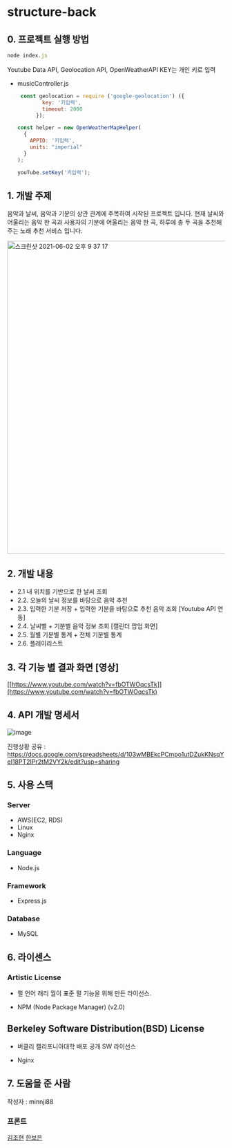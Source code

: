 # structure-back

## 0. 프로젝트 실행 방법

```javascript
node index.js
```

Youtube Data API, Geolocation API, OpenWeatherAPI KEY는 개인 키로 입력

 - musicController.js 

   ```javascript
    const geolocation = require ('google-geolocation') ({
           key: '키입력',
           timeout: 2000
         });
   ```

   ```javascript
   const helper = new OpenWeatherMapHelper(
     {
       APPID: '키입력',
       units: "imperial"
     }
   );
   ```

   ```javascript
   youTube.setKey('키입력');
   ```

   

## 1. 개발 주제

음악과 날씨, 음악과 기분의 상관 관계에 주목하여 시작된 프로젝트 입니다. 현재 날씨와 어울리는 음악 한 곡과 사용자의 기분에 어울리는 음악 한 곡, 하루에 총 두 곡을 추천해 주는 노래 추천 서비스 입니다.


<img width="724" alt="스크린샷 2021-06-02 오후 9 37 17" src="https://user-images.githubusercontent.com/62235737/120486959-7e17fa00-c3f0-11eb-8ab5-91541a7771fe.png">


## 2. 개발 내용

- 2.1 내 위치를 기반으로 한 날씨 조회
- 2.2. 오늘의 날씨 정보를 바탕으로 음악 추천
- 2.3. 입력한 기분 저장 + 입력한 기분을 바탕으로 추천 음악 조회 [Youtube API 연동]
- 2.4. 날씨별 + 기분별 음악 정보 조회 [캘린더 팝업 화면]
- 2.5. 월별 기분별 통계 + 전체 기분별 통계
- 2.6. 플레이리스트



## 3. 각 기능 별 결과 화면 [영상] 

[[https://www.youtube.com/watch?v=fbOTWOqcsTk]](https://www.youtube.com/watch?v=fbOTWOqcsTk)


## 4. API 개발 명세서

![image](https://user-images.githubusercontent.com/62235737/117556327-8fe0d880-b0a2-11eb-909b-3571d8d7de8e.png)

진행상황 공유 : https://docs.google.com/spreadsheets/d/103wMBEkcPCmpo1utDZukKNsqYeI18PT2IPr2tM2VY2k/edit?usp=sharing

## 5. 사용 스택
### Server
- AWS(EC2, RDS)
- Linux
- Nginx

### Language
- Node.js

### Framework
- Express.js

### Database
- MySQL


## 6. 라이센스

### Artistic License

- 펄 언어 래리 월이 표준 펄 기능을 위해 만든 라이선스.

- NPM (Node Package Manager) (v2.0)

## Berkeley Software Distribution(BSD) License

- 버클리 캘리포니아대학 배포 공개 SW 라이선스

- Nginx



## 7. 도움을 준 사람
작성자 : minnji88

### 프론트 
[김조현](https://github.com/save-structure/structure-front)
[한보은](https://github.com/save-structure/structure-front)





